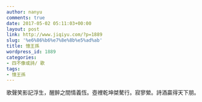```yaml
---
author: nanyu
comments: true
date: 2017-05-02 05:11:03+00:00
layout: post
link: http://www.jiqiyu.com/?p=1889
slug: '%e6%86%b6%e7%8e%8b%e5%ad%ab'
title: 憶王孫
wordpress_id: 1889
categories:
- 四不像或詩/ 歌
tags:
- 憶王孫
---
```


歌聲笑影記浮生，醒醉之間情義恆。壺裡乾坤桀驁行。寂寥縈。詩酒贏得天下朋。
